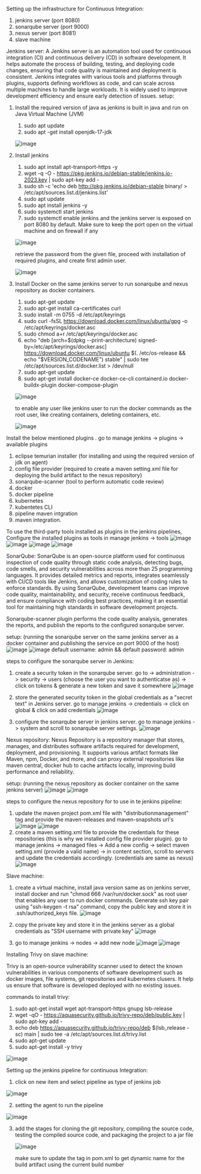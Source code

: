 Setting up the infrastructure for Continuous Integration:
1. jenkins server (port 8080)
2. sonarqube server (port 9000)
3. nexus server (port 8081)
4. slave machine

   
Jenkins server: A Jenkins server is an automation tool used for continuous integration (CI) and continuous delivery (CD) in software development. It helps automate the process of building, testing, and deploying code changes, ensuring that code quality is maintained and deployment is consistent. Jenkins integrates with various tools and platforms through plugins, supports defining workflows as code, and can scale across multiple machines to handle large workloads. It is widely used to improve development efficiency and ensure early detection of issues.
setup:
1. Install the required version of java as jenkins is built in java and run on Java Virtual Machine (JVM)
    1. sudo apt update
    2. sudo apt -get install openjdk-17-jdk
   
    ![image](https://github.com/venkatesh-reddy679/Board_Game-CI-CD/assets/60383183/c01b7211-ebb6-47fb-8871-4a9954220068)
   
2. Install jenkins
    1. sudo apt install apt-transport-https -y
    2. wget -q -O - https://pkg.jenkins.io/debian-stable/jenkins.io-2023.key | sudo apt-key add -
    3. sudo sh -c 'echo deb http://pkg.jenkins.io/debian-stable binary/ > /etc/apt/sources.list.d/jenkins.list'
    4. sudo apt update
    5. sudo apt install jenkins -y
    6. sudo systemctl start jenkins
    7. sudo systemctl enable jenkins
    and the jenkins server is exposed on port 8080 by default. Make sure to keep the port open on the virtual machine and on firewall if any
   
   ![image](https://github.com/venkatesh-reddy679/Board_Game-CI-CD/assets/60383183/685691ab-91d0-4b55-9644-a64d40d6cab1)
   
   retrieve the password from the given file, proceed with installation of required plugins, and create first admin user.
   
   ![image](https://github.com/venkatesh-reddy679/Board_Game-CI-CD/assets/60383183/63a27b55-b43a-4414-80e2-01189d9d880f)

3. Install Docker on the same jenkins server to run sonarqube and nexus repository as docker containers.
    1. sudo apt-get update
    2. sudo apt-get install ca-certificates curl
    3. sudo install -m 0755 -d /etc/apt/keyrings
    4. sudo curl -fsSL https://download.docker.com/linux/ubuntu/gpg -o /etc/apt/keyrings/docker.asc
    5. sudo chmod a+r /etc/apt/keyrings/docker.asc
    6. echo "deb [arch=$(dpkg --print-architecture) signed-by=/etc/apt/keyrings/docker.asc] https://download.docker.com/linux/ubuntu $(. /etc/os-release && echo "$VERSION_CODENAME") stable" | sudo tee /etc/apt/sources.list.d/docker.list > /dev/null
    7. sudo apt-get update
    8. sudo apt-get install docker-ce docker-ce-cli containerd.io docker-buildx-plugin docker-compose-plugin
       
    ![image](https://github.com/venkatesh-reddy679/Board_Game-CI-CD/assets/60383183/3b500ba5-53ad-458b-bb86-69afb39809cc)

    to enable any user like jenkins user to run the docker commands as the root user, like creating containers, deleting containers, etc.
   
    ![image](https://github.com/venkatesh-reddy679/Board_Game-CI-CD/assets/60383183/869cae3c-fadf-4474-842c-9336eaff5dff)

Install the below mentioned plugins . go to manage jenkins -> plugins -> available plugins
1. eclipse temurian installer (for installing and using the required version of jdk on agent)
2. config file provider (required to create a maven setting.xml file for deploying the build artifact to the nexus repository)
3. sonarqube-scanner (tool to perform automatic code review)
4. docker
5. docker pipeline
6. kubernetes
7. kubentetes CLI
8. pipeline maven intgration
9. maven integration.

To use the third-party tools installed as plugins in the jenkins pipelines, Configure the installed plugins as tools in manage jenkins -> tools
![image](https://github.com/venkatesh-reddy679/Board_Game-CI-CD/assets/60383183/c79dfd71-ef86-4a5e-baea-ec333f80c62d)
![image](https://github.com/venkatesh-reddy679/Board_Game-CI-CD/assets/60383183/5e50bcdd-d374-43f1-a251-2eecd60e32cc)
![image](https://github.com/venkatesh-reddy679/Board_Game-CI-CD/assets/60383183/4b1e0c71-063f-4a50-ad76-5de8442f4eac)
![image](https://github.com/venkatesh-reddy679/Board_Game-CI-CD/assets/60383183/d285e870-40c7-48bc-8730-c223e7b7a71b)



SonarQube:  SonarQube is an open-source platform used for continuous inspection of code quality through static code analysis, detecting bugs, code smells, and security vulnerabilities across more than 25 programming languages. It provides detailed metrics and reports, integrates seamlessly with CI/CD tools like Jenkins, and allows customization of coding rules to enforce standards. By using SonarQube, development teams can improve code quality, maintainability, and security, receive continuous feedback, and ensure compliance with coding best practices, making it an essential tool for maintaining high standards in software development projects.

Sonarqube-scanner plugin performs the code quality analysis, generates the reports, and publish the reports to the configured sonarqube server.

setup: (running the sonarqube server on the same jenkins server as a docker container and publishing the service on port 9000 of the host)
![image](https://github.com/venkatesh-reddy679/Board_Game-CI-CD/assets/60383183/14e01a58-5c9d-4b53-9dcc-9a15f61d6e68)
![image](https://github.com/venkatesh-reddy679/Board_Game-CI-CD/assets/60383183/efbbf27c-0e65-4951-900f-b7a78574644a)
default username: admin && default password: admin

steps to configure the sonarqube server in Jenkins:

1. create a security token in the sonarqube server. go to -> administration -> security -> users (choose the user  you want to authenticatse as) -> click on tokens & generate a new token and save it somewhere
![image](https://github.com/venkatesh-reddy679/Board_Game-CI-CD/assets/60383183/7b913052-6394-4c0e-9260-bf3aba162c10)

2. store the generated security token in the global credentials as a "secret text" in Jenkins server. go to manage jenkins -> credentials -> click on global & click on add credentials
![image](https://github.com/venkatesh-reddy679/Board_Game-CI-CD/assets/60383183/ac65c3e5-bfce-4a00-916f-84391c55b2d3)

3. configure the sonarqube server in jenkins server. go to manage jenkins -> system and scroll to sonarqube server settings.
![image](https://github.com/venkatesh-reddy679/Board_Game-CI-CD/assets/60383183/18453c27-699a-4f54-a388-16b5421b7082)



Nexus repository: Nexus Repository is a repository manager that stores, manages, and distributes software artifacts required for development, deployment, and provisioning. It supports various artifact formats like Maven, npm, Docker, and more, and can proxy external repositories like maven central, docker hub to cache artifacts locally, improving build performance and reliability. 

setup: (running the nexus repository as docker container on the same jenkins server)
![image](https://github.com/venkatesh-reddy679/Board_Game-CI-CD/assets/60383183/2fa47874-3080-4559-90f2-84d88a043b0b)
![image](https://github.com/venkatesh-reddy679/Board_Game-CI-CD/assets/60383183/a689df50-0ca5-4c25-b3d4-7e0c2978f2f1)

steps to configure the nexus repository for to use in te jenkins pipeline:
1. update the maven project pom.xml file with "distributionmanagement" tag and provide the maven-releases and maven-snapshots url's
   ![image](https://github.com/venkatesh-reddy679/Board_Game-CI-CD/assets/60383183/71fae80b-482d-4e11-8027-c1edb777a60a)
   ![image](https://github.com/venkatesh-reddy679/Board_Game-CI-CD/assets/60383183/f1849c52-522f-450a-a10e-5ce1710cd939)
2. create a maven setting.xml file to provide the credentials for these repositories (this is why we installed config file provider plugin).
    go to manage jenkins -> managed files -> Add a new config -> select maven setting.xml (provide a valid name) -> in content section, scroll to servers and update the credentials accordingly. (credentials are same as nexus)
   ![image](https://github.com/venkatesh-reddy679/Board_Game-CI-CD/assets/60383183/19038569-870e-4c22-904c-4196b5c79dc7)



Slave machine:
1. create a virtual machine, install java version same as on jenkins server, install docker and run "chmod 666 /var/run/docker.sock" as root user that enables any user to run docker commands.
   Generate ssh key pair using "ssh-keygen -t rsa" command, copy the public key and store it in .ssh/authorized_keys file.
   ![image](https://github.com/venkatesh-reddy679/Board_Game-CI-CD/assets/60383183/3d4eeafc-a42d-496c-ac3f-1adb4fa2de9e)

2. copy the private key and store it in the jenkins server as a global credentials as "SSH username with private key"
    ![image](https://github.com/venkatesh-reddy679/Board_Game-CI-CD/assets/60383183/4783be58-320a-43d4-8f64-958ee654b62a)
3. go to manage jenkins -> nodes -> add new node
   ![image](https://github.com/venkatesh-reddy679/Board_Game-CI-CD/assets/60383183/12ee09f1-c02b-4f8c-961f-cd2898b4a66a)
   ![image](https://github.com/venkatesh-reddy679/Board_Game-CI-CD/assets/60383183/f80c3934-032e-4b31-afb6-e0b94bab2aa0)



Installing Trivy on slave machine:

Trivy is an open-source vulnerability scanner used to detect the known vulnerabilities in various components of software development such as docker images, file systems, git repositories and kubernetes clusers. It help us ensure that software is developed deployed with no existing issues.

commands to install trivy:
1. sudo apt-get install wget apt-transport-https gnupg lsb-release
2. wget -qO - https://aquasecurity.github.io/trivy-repo/deb/public.key | sudo apt-key add -
3. echo deb https://aquasecurity.github.io/trivy-repo/deb $(lsb_release -sc) main | sudo tee -a /etc/apt/sources.list.d/trivy.list
4. sudo apt-get update
5. sudo apt-get install -y trivy

![image](https://github.com/venkatesh-reddy679/Board_Game-CI-CD/assets/60383183/3fa2a8d8-ef9a-4f9e-b01e-85f366867b6c)


Setting up the jenkins pipeline for continuous Integration:

1. click on new item and select pipeline as type of jenkins job

![image](https://github.com/venkatesh-reddy679/Board_Game-CI-CD/assets/60383183/3766cfa2-3343-4e82-b35c-c29a7fc7b6d0)

2. setting the agent to run the pipeline

![image](https://github.com/venkatesh-reddy679/Board_Game-CI-CD/assets/60383183/d1aaa4c7-70b0-463d-9dd4-a6b188c5e829)

3. add the stages for cloning the git repository, compiling the source code, testing the compiled source code, and packaging the project to a jar file

   ![image](https://github.com/venkatesh-reddy679/Board_Game-CI-CD/assets/60383183/7ca40a7b-9094-4b48-ab04-cc7d3fe2f77f)

   make sure to update the tag in pom.xml to get dynamic name for the build artifact using the current build number
   


   


   














 


   

